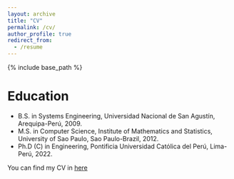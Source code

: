 ```yaml
---
layout: archive
title: "CV"
permalink: /cv/
author_profile: true
redirect_from:
  - /resume
---
```


{% include base_path %}


Education
======
* B.S. in Systems Engineering, Universidad Nacional de San Agustín, Arequipa-Perú, 2009.
* M.S. in Computer Science, Institute of Mathematics and Statistics, University of Sao Paulo, Sao Paulo-Brazil, 2012.
* Ph.D (C) in Engineering, Pontificia Universidad Católica del Perú, Lima-Perú, 2022.

You can find my CV in [here](/files/cv_RMedina.pdf)


<!--- 
Publications
======
  <ul>{% for post in site.publications %}
    {% include archive-single-cv.html %}
  {% endfor %}</ul>
  
Talks
======
  <ul>{% for post in site.talks %}
    {% include archive-single-talk-cv.html %}
  {% endfor %}</ul>
  
Teaching
======
  <ul>{% for post in site.teaching %}
    {% include archive-single-cv.html %}
  {% endfor %}</ul>
  
Service and leadership
======
* Currently signed in to 43 different slack teams --->
